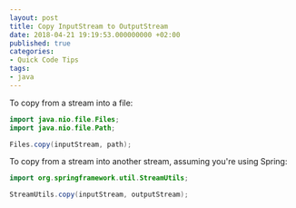```yaml
---
layout: post
title: Copy InputStream to OutputStream
date: 2018-04-21 19:19:53.000000000 +02:00
published: true
categories:
- Quick Code Tips
tags:
- java
---
```


To copy from a stream into a file:

```java
import java.nio.file.Files;
import java.nio.file.Path;

Files.copy(inputStream, path);
```

To copy from a stream into another stream, assuming you're using Spring:

```java
import org.springframework.util.StreamUtils;

StreamUtils.copy(inputStream, outputStream);
```
